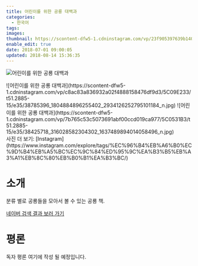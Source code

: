 ```yaml
---
title: 어린이를 위한 공룡 대백과
categories:
  - 한국어
tags:
images:
thumbnail: https://scontent-dfw5-1.cdninstagram.com/vp/23f905397639b14097045c099dc3a779/5BF70344/t51.2885-15/sh0.08/e35/s640x640/38497170_872272609650759_8879408043356323840_n.jpg
enable_edit: true
date: 2018-07-01 09:00:05
updated: 2018-08-14 15:36:35
---
```


![어린이를 위한 공룡 대백과](https://scontent-dfw5-1.cdninstagram.com/vp/23f905397639b14097045c099dc3a779/5BF70344/t51.2885-15/sh0.08/e35/s640x640/38497170_872272609650759_8879408043356323840_n.jpg)
<div class="justified-gallery">
![어린이를 위한 공룡 대백과](https://scontent-dfw5-1.cdninstagram.com/vp/c8ac83a836932a02f4888158476df9d3/5C09E233/t51.2885-15/e35/38785396_1804884896255402_2934126252795101184_n.jpg)
![어린이를 위한 공룡 대백과](https://scontent-dfw5-1.cdninstagram.com/vp/7b765c53c5073691abf00ccd019ca977/5C0531B3/t51.2885-15/e35/38425718_316028582304302_1637489894014058496_n.jpg)
</div>
사진 더 보기: [Instagram](https://www.instagram.com/explore/tags/%EC%96%B4%EB%A6%B0%EC%9D%B4%EB%A5%BC%EC%9C%84%ED%95%9C%EA%B3%B5%EB%A3%A1%EB%8C%80%EB%B0%B1%EA%B3%BC/)

# 소개
분류 별로 공룡들을 모아서 볼 수 있는 공룡 책.

[네이버 검색 결과 보러 가기](https://search.naver.com/search.naver?sm=tab_hty.top&query=%22%EC%96%B4%EB%A6%B0%EC%9D%B4%EB%A5%BC+%EC%9C%84%ED%95%9C+%EA%B3%B5%EB%A3%A1+%EB%8C%80%EB%B0%B1%EA%B3%BC%22&oquery=%22%EC%A7%84%EC%A7%9C+%EC%A7%84%EC%A7%9C+%EC%9E%AC%EB%B0%8C%EB%8A%94+%EA%B3%B5%EB%A3%A1+%EA%B7%B8%EB%A6%BC%EC%B1%85%22)

# 평론
독자 평론 여기에 작성 될 예정입니다.
